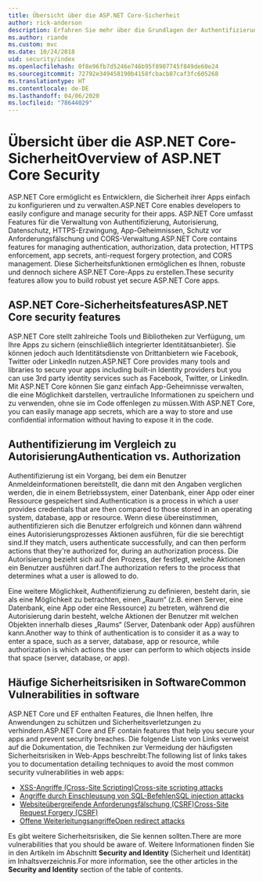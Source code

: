 ```yaml
---
title: Übersicht über die ASP.NET Core-Sicherheit
author: rick-anderson
description: Erfahren Sie mehr über die Grundlagen der Authentifizierung, Autorisierung und Sicherheit in ASP.NET Core.
ms.author: riande
ms.custom: mvc
ms.date: 10/24/2018
uid: security/index
ms.openlocfilehash: 0f8e96fb7d5246e746b95f8907745f849de60e24
ms.sourcegitcommit: 72792e349458190b4158fcbacb87caf3fc605268
ms.translationtype: HT
ms.contentlocale: de-DE
ms.lasthandoff: 04/06/2020
ms.locfileid: "78644029"
---
```

# <a name="overview-of-aspnet-core-security"></a><span data-ttu-id="e9e7e-103">Übersicht über die ASP.NET Core-Sicherheit</span><span class="sxs-lookup"><span data-stu-id="e9e7e-103">Overview of ASP.NET Core Security</span></span>

<span data-ttu-id="e9e7e-104">ASP.NET Core ermöglicht es Entwicklern, die Sicherheit ihrer Apps einfach zu konfigurieren und zu verwalten.</span><span class="sxs-lookup"><span data-stu-id="e9e7e-104">ASP.NET Core enables developers to easily configure and manage security for their apps.</span></span> <span data-ttu-id="e9e7e-105">ASP.NET Core umfasst Features für die Verwaltung von Authentifizierung, Autorisierung, Datenschutz, HTTPS-Erzwingung, App-Geheimnissen, Schutz vor Anforderungsfälschung und CORS-Verwaltung.</span><span class="sxs-lookup"><span data-stu-id="e9e7e-105">ASP.NET Core contains features for managing authentication, authorization, data protection, HTTPS enforcement, app secrets, anti-request forgery protection, and CORS management.</span></span> <span data-ttu-id="e9e7e-106">Diese Sicherheitsfunktionen ermöglichen es Ihnen, robuste und dennoch sichere ASP.NET Core-Apps zu erstellen.</span><span class="sxs-lookup"><span data-stu-id="e9e7e-106">These security features allow you to build robust yet secure ASP.NET Core apps.</span></span>

## <a name="aspnet-core-security-features"></a><span data-ttu-id="e9e7e-107">ASP.NET Core-Sicherheitsfeatures</span><span class="sxs-lookup"><span data-stu-id="e9e7e-107">ASP.NET Core security features</span></span>

<span data-ttu-id="e9e7e-108">ASP.NET Core stellt zahlreiche Tools und Bibliotheken zur Verfügung, um Ihre Apps zu sichern (einschließlich integrierter Identitätsanbieter). Sie können jedoch auch Identitätsdienste von Drittanbietern wie Facebook, Twitter oder LinkedIn nutzen.</span><span class="sxs-lookup"><span data-stu-id="e9e7e-108">ASP.NET Core provides many tools and libraries to secure your apps including built-in Identity providers but you can use 3rd party identity services such as Facebook, Twitter, or LinkedIn.</span></span> <span data-ttu-id="e9e7e-109">Mit ASP.NET Core können Sie ganz einfach App-Geheimnisse verwalten, die eine Möglichkeit darstellen, vertrauliche Informationen zu speichern und zu verwenden, ohne sie im Code offenlegen zu müssen.</span><span class="sxs-lookup"><span data-stu-id="e9e7e-109">With ASP.NET Core, you can easily manage app secrets, which are a way to store and use confidential information without having to expose it in the code.</span></span>

## <a name="authentication-vs-authorization"></a><span data-ttu-id="e9e7e-110">Authentifizierung im Vergleich zu Autorisierung</span><span class="sxs-lookup"><span data-stu-id="e9e7e-110">Authentication vs. Authorization</span></span>

<span data-ttu-id="e9e7e-111">Authentifizierung ist ein Vorgang, bei dem ein Benutzer Anmeldeinformationen bereitstellt, die dann mit den Angaben verglichen werden, die in einem Betriebssystem, einer Datenbank, einer App oder einer Ressource gespeichert sind.</span><span class="sxs-lookup"><span data-stu-id="e9e7e-111">Authentication is a process in which a user provides credentials that are then compared to those stored in an operating system, database, app or resource.</span></span> <span data-ttu-id="e9e7e-112">Wenn diese übereinstimmen, authentifizieren sich die Benutzer erfolgreich und können dann während eines Autorisierungsprozesses Aktionen ausführen, für die sie berechtigt sind.</span><span class="sxs-lookup"><span data-stu-id="e9e7e-112">If they match, users authenticate successfully, and can then perform actions that they're authorized for, during an authorization process.</span></span> <span data-ttu-id="e9e7e-113">Die Autorisierung bezieht sich auf den Prozess, der festlegt, welche Aktionen ein Benutzer ausführen darf.</span><span class="sxs-lookup"><span data-stu-id="e9e7e-113">The authorization refers to the process that determines what a user is allowed to do.</span></span>

<span data-ttu-id="e9e7e-114">Eine weitere Möglichkeit, Authentifizierung zu definieren, besteht darin, sie als eine Möglichkeit zu betrachten, einen „Raum“ (z.B. einen Server, eine Datenbank, eine App oder eine Ressource) zu betreten, während die Autorisierung darin besteht, welche Aktionen der Benutzer mit welchen Objekten innerhalb dieses „Raums“ (Server, Datenbank oder App) ausführen kann.</span><span class="sxs-lookup"><span data-stu-id="e9e7e-114">Another way to think of authentication is to consider it as a way to enter a space, such as a server, database, app or resource, while authorization is which actions the user can perform to which objects inside that space (server, database, or app).</span></span>

## <a name="common-vulnerabilities-in-software"></a><span data-ttu-id="e9e7e-115">Häufige Sicherheitsrisiken in Software</span><span class="sxs-lookup"><span data-stu-id="e9e7e-115">Common Vulnerabilities in software</span></span>

<span data-ttu-id="e9e7e-116">ASP.NET Core und EF enthalten Features, die Ihnen helfen, Ihre Anwendungen zu schützen und Sicherheitsverletzungen zu verhindern.</span><span class="sxs-lookup"><span data-stu-id="e9e7e-116">ASP.NET Core and EF contain features that help you secure your apps and prevent security breaches.</span></span> <span data-ttu-id="e9e7e-117">Die folgende Liste von Links verweist auf die Dokumentation, die Techniken zur Vermeidung der häufigsten Sicherheitsrisiken in Web-Apps beschreibt:</span><span class="sxs-lookup"><span data-stu-id="e9e7e-117">The following list of links takes you to documentation detailing techniques to avoid the most common security vulnerabilities in web apps:</span></span>

* [<span data-ttu-id="e9e7e-118">XSS-Angriffe (Cross-Site Scripting)</span><span class="sxs-lookup"><span data-stu-id="e9e7e-118">Cross-site scripting attacks</span></span>](xref:security/cross-site-scripting)
* [<span data-ttu-id="e9e7e-119">Angriffe durch Einschleusung von SQL-Befehlen</span><span class="sxs-lookup"><span data-stu-id="e9e7e-119">SQL injection attacks</span></span>](/ef/core/querying/raw-sql)
* [<span data-ttu-id="e9e7e-120">Websiteübergreifende Anforderungsfälschung (CSRF)</span><span class="sxs-lookup"><span data-stu-id="e9e7e-120">Cross-Site Request Forgery (CSRF)</span></span>](xref:security/anti-request-forgery)
* [<span data-ttu-id="e9e7e-121">Offene Weiterleitungsangriffe</span><span class="sxs-lookup"><span data-stu-id="e9e7e-121">Open redirect attacks</span></span>](xref:security/preventing-open-redirects)

<span data-ttu-id="e9e7e-122">Es gibt weitere Sicherheitsrisiken, die Sie kennen sollten.</span><span class="sxs-lookup"><span data-stu-id="e9e7e-122">There are more vulnerabilities that you should be aware of.</span></span> <span data-ttu-id="e9e7e-123">Weitere Informationen finden Sie in den Artikeln im Abschnitt **Security and Identity** (Sicherheit und Identität) im Inhaltsverzeichnis.</span><span class="sxs-lookup"><span data-stu-id="e9e7e-123">For more information, see the other articles in the **Security and Identity** section of the table of contents.</span></span>
